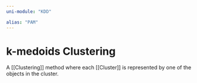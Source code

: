 ```yaml
---
uni-module: "KDD"

alias: "PAM"
---
```


# k-medoids Clustering

A [[Clustering]] method where each [[Cluster]] is represented by one of the objects in the cluster.
